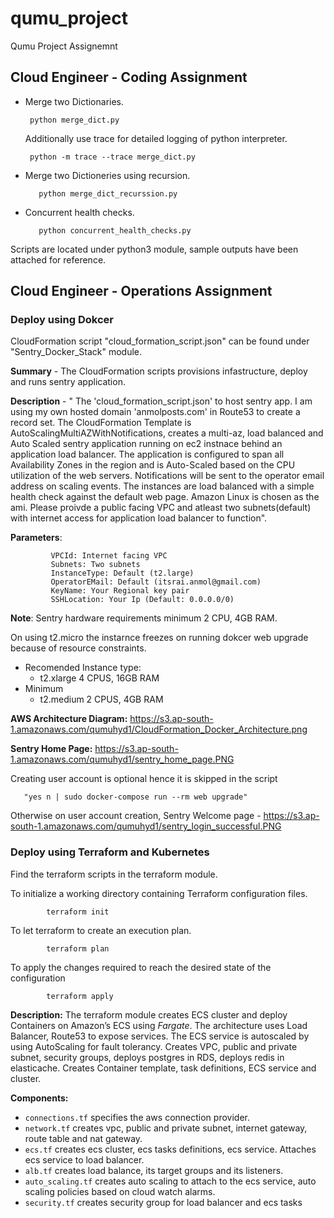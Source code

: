 # qumu_project
Qumu Project Assignemnt

## Cloud Engineer - Coding Assignment

   - Merge two Dictionaries.
    
          python merge_dict.py
      
      Additionally use trace for detailed logging of python interpreter.
      
          python -m trace --trace merge_dict.py
   
   - Merge two Dictioneries using recursion.
   
            python merge_dict_recurssion.py
   
   
   - Concurrent health checks.
   
            python concurrent_health_checks.py
      
   Scripts are located under python3 module, sample outputs have been attached for reference.
 
 
 
 ## Cloud Engineer - Operations Assignment

### Deploy using Dokcer
    
   CloudFormation script "cloud_formation_script.json" can be found under "Sentry_Docker_Stack" module.
    
   **Summary** - The CloudFormation scripts provisions infastructure, deploy and runs sentry application.
    
   **Description** - " The 'cloud_formation_script.json' to host sentry app. I am using my own hosted domain 'anmolposts.com' in Route53 to create a record set. The CloudFormation Template is AutoScalingMultiAZWithNotifications, creates a multi-az, load balanced and Auto Scaled sentry application running on ec2 instnace behind an application load balancer. The application is configured to span all Availability Zones in the region and is Auto-Scaled based on the CPU utilization of the web servers. Notifications will be sent to the operator email address on scaling events. The instances are load balanced with a simple health check against the default web page. Amazon Linux is chosen as the ami. Please proivde a public facing VPC and atleast two subnets(default) with internet access for application load balancer to function".

   **Parameters**:
   
             VPCId: Internet facing VPC
             Subnets: Two subnets
             InstanceType: Default (t2.large)
             OperatorEMail: Default (itsrai.anmol@gmail.com)
             KeyName: Your Regional key pair
             SSHLocation: Your Ip (Default: 0.0.0.0/0)
              
   **Note**: Sentry hardware requirements minimum 2 CPU, 4GB RAM.

   On using t2.micro the instarnce freezes on running dokcer web upgrade because of resource constraints.
   
   - Recomended Instance type:
      - t2.xlarge 4 CPUS, 16GB RAM   
   - Minimum
      - t2.medium 2 CPUS, 4GB RAM
        
   **AWS Architecture Diagram:** https://s3.ap-south-1.amazonaws.com/qumuhyd1/CloudFormation_Docker_Architecture.png
   
   **Sentry Home Page:** https://s3.ap-south-1.amazonaws.com/qumuhyd1/sentry_home_page.PNG
   
   Creating user account is optional hence it is skipped in the script
       
       "yes n | sudo docker-compose run --rm web upgrade"
       
   Otherwise on user account creation, Sentry Welcome page - https://s3.ap-south-1.amazonaws.com/qumuhyd1/sentry_login_successful.PNG

       
### Deploy using Terraform and Kubernetes
  
  Find the terraform scripts in the terraform module.
    
   To initialize a working directory containing Terraform configuration files.
     
            terraform init
   
   To let terraform to create an execution plan.  
            
            terraform plan
            
   To apply the changes required to reach the desired state of the configuration
   
            terraform apply
        
        
   **Description:** The terraform module creates ECS cluster and deploy Containers on Amazon’s ECS using *Fargate*. 
   The architecture uses Load Balancer, Route53 to expose services. The ECS service is autoscaled by using AutoScaling for fault tolerancy. Creates VPC, public and private subnet, security groups, deploys postgres in RDS, deploys redis in elasticache. Creates Container template, task definitions, ECS service and cluster.   
   
   **Components:**
   - `connections.tf` specifies the aws connection provider.
   - `network.tf` creates vpc, public and private subnet, internet gateway, route table and nat gateway.
   - `ecs.tf` creates ecs cluster, ecs tasks definitions, ecs service. Attaches ecs service to load balancer.
   - `alb.tf` creates load balance, its target groups and its listeners.
   - `auto_scaling.tf` creates auto scaling to attach to the ecs service, auto scaling policies based on cloud watch alarms.
   - `security.tf` creates security group for load balancer and ecs tasks
   
        
            
